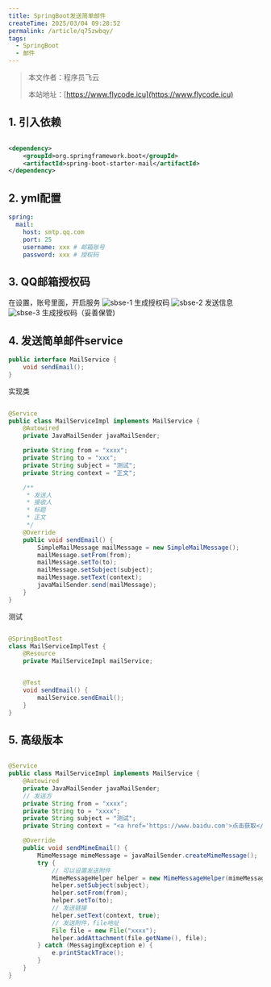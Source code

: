 ```yaml
---
title: SpringBoot发送简单邮件
createTime: 2025/03/04 09:28:52
permalink: /article/q75zwbqy/
tags:
  - SpringBoot
  - 邮件 
---
```

> 本文作者：程序员飞云
>
> 本站地址：[https://www.flycode.icu](https://www.flycode.icu)

## 1. 引入依赖

```xml

<dependency>
    <groupId>org.springframework.boot</groupId>
    <artifactId>spring-boot-starter-mail</artifactId>
</dependency>
```

## 2. yml配置

```yaml
spring:
  mail:
    host: smtp.qq.com
    port: 25
    username: xxx # 邮箱账号
    password: xxx # 授权码
```

## 3. QQ邮箱授权码

在设置，账号里面，开启服务
![sbse-1](https://flycodeu-1314556962.cos.ap-nanjing.myqcloud.com//codeCenterImg/sbse-1.png)
生成授权码
![sbse-2](https://flycodeu-1314556962.cos.ap-nanjing.myqcloud.com//codeCenterImg/sbse-2.png)
发送信息
![sbse-3](https://flycodeu-1314556962.cos.ap-nanjing.myqcloud.com//codeCenterImg/sbse-3.png)
生成授权码（妥善保管)

## 4. 发送简单邮件service

```java
public interface MailService {
    void sendEmail();
}
```

实现类

```java

@Service
public class MailServiceImpl implements MailService {
    @Autowired
    private JavaMailSender javaMailSender;

    private String from = "xxxx";
    private String to = "xxx";
    private String subject = "测试";
    private String context = "正文";

    /**
     * 发送人
     * 接收人
     * 标题
     * 正文
     */
    @Override
    public void sendEmail() {
        SimpleMailMessage mailMessage = new SimpleMailMessage();
        mailMessage.setFrom(from);
        mailMessage.setTo(to);
        mailMessage.setSubject(subject);
        mailMessage.setText(context);
        javaMailSender.send(mailMessage);
    }
}
```

测试

```java

@SpringBootTest
class MailServiceImplTest {
    @Resource
    private MailServiceImpl mailService;


    @Test
    void sendEmail() {
        mailService.sendEmail();
    }
}
```

## 5. 高级版本

```java

@Service
public class MailServiceImpl implements MailService {
    @Autowired
    private JavaMailSender javaMailSender;
    // 发送方
    private String from = "xxxx";
    private String to = "xxxx";
    private String subject = "测试";
    private String context = "<a href='https://www.baidu.com'>点击获取</a>";

    @Override
    public void sendMimeEmail() {
        MimeMessage mimeMessage = javaMailSender.createMimeMessage();
        try {
            // 可以设置发送附件
            MimeMessageHelper helper = new MimeMessageHelper(mimeMessage, true);
            helper.setSubject(subject);
            helper.setFrom(from);
            helper.setTo(to);
            // 发送链接
            helper.setText(context, true);
            // 发送附件，file地址
            File file = new File("xxxx");
            helper.addAttachment(file.getName(), file);
        } catch (MessagingException e) {
            e.printStackTrace();
        }
    }
}
```